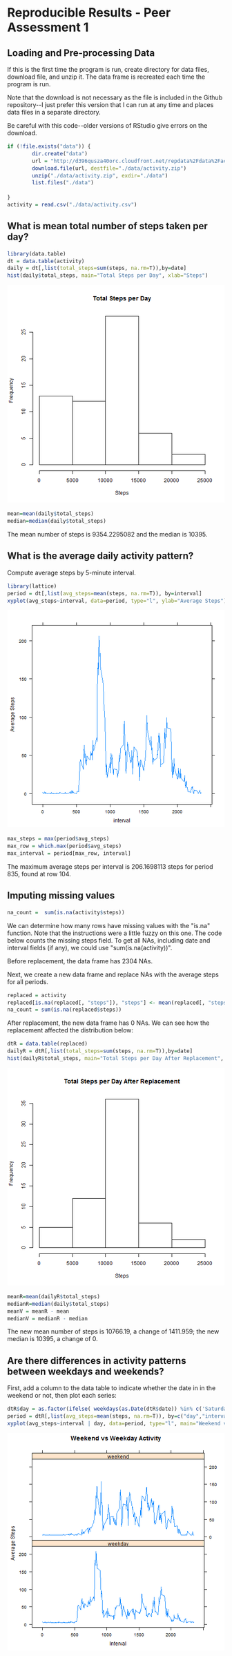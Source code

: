 Reproducible Results - Peer Assessment 1
========================================

## Loading and Pre-processing Data
If this is the first time the program is run, create directory for data files, download file, and unzip it.  The data frame is recreated each time the program is run.

Note that the download is not necessary as the file is included in the Github repository--I just prefer this version that I can run at any time and places data files in a separate directory.

Be careful with this code--older versions of RStudio give errors on the download.


```r
if (!file.exists("data")) {
        dir.create("data")
        url = "http://d396qusza40orc.cloudfront.net/repdata%2Fdata%2Factivity.zip"
        download.file(url, destfile="./data/activity.zip")
        unzip("./data/activity.zip", exdir="./data")
        list.files("./data")

}
activity = read.csv("./data/activity.csv")
```

## What is mean total number of steps taken per day?


```r
library(data.table)
dt = data.table(activity)
daily = dt[,list(total_steps=sum(steps, na.rm=T)),by=date]
hist(daily$total_steps, main="Total Steps per Day", xlab="Steps")
```

![plot of chunk dailyAverage](figure/dailyAverage-1.png) 

```r
mean=mean(daily$total_steps)
median=median(daily$total_steps)
```

The mean number of steps is 9354.2295082 and the median is 10395.

## What is the average daily activity pattern?

Compute average steps by 5-minute interval.


```r
library(lattice)
period = dt[,list(avg_steps=mean(steps, na.rm=T)), by=interval]
xyplot(avg_steps~interval, data=period, type="l", ylab="Average Steps")
```

![plot of chunk analysisByPeriod](figure/analysisByPeriod-1.png) 

```r
max_steps = max(period$avg_steps)
max_row = which.max(period$avg_steps)
max_interval = period[max_row, interval]
```
The maximum average steps per interval is 206.1698113 steps for period 835, found at row 104.

## Imputing missing values


```r
na_count =  sum(is.na(activity$steps))
```

We can determine how many rows have missing values with the "is.na" function. Note that the instructions were a little fuzzy on this one.  The code below counts the missing steps field.  To get all NAs, including date and interval fields (if any), we could use "sum(is.na(activity))".


Before replacement, the data frame has 2304 NAs.

Next, we create a new data frame and replace NAs with the average steps for all periods.


```r
replaced = activity
replaced[is.na(replaced[, "steps"]), "steps"] <- mean(replaced[, "steps"],  na.rm = TRUE)
na_count = sum(is.na(replaced$steps))
```
After replacement, the new data frame has 0 NAs.  We can see how the replacement affected the distribution below:


```r
dtR = data.table(replaced)
dailyR = dtR[,list(total_steps=sum(steps, na.rm=T)),by=date]
hist(dailyR$total_steps, main="Total Steps per Day After Replacement", xlab="Steps")
```

![plot of chunk analysisAfterReplacement](figure/analysisAfterReplacement-1.png) 

```r
meanR=mean(dailyR$total_steps)
medianR=median(daily$total_steps)
meanV = meanR - mean
medianV = medianR - median
```

The new mean number of steps is 10766.19, a change of 1411.959; the new median is 10395, a change of 0.

## Are there differences in activity patterns between weekdays and weekends?

First, add a column to the data table to indicate whether the date in in the weekend or not, then plot each series:


```r
dtR$day = as.factor(ifelse( weekdays(as.Date(dtR$date)) %in% c('Saturday','Sunday'), "weekend", "weekday" ))
period = dtR[,list(avg_steps=mean(steps, na.rm=T)), by=c("day","interval")]
xyplot(avg_steps~interval | day, data=period, type="l", main="Weekend vs Weekday Activity", xlab="Interval", ylab="Average Steps", layout=c(1,2))
```

![plot of chunk analysisByWeekend](figure/analysisByWeekend-1.png) 
